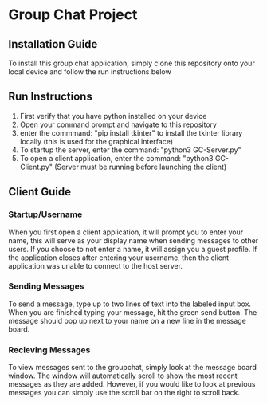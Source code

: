# Group Chat Project
## Installation Guide
To install this group chat application, simply clone this repository onto your local device and follow the run instructions below

## Run Instructions
1. First verify that you have python installed on your device
2. Open your command prompt and navigate to this repository
3. enter the commmand: "pip install tkinter" to install the tkinter library locally (this is used for the graphical interface)
4.  To startup the server, enter the command: "python3 GC-Server.py"
5.  To open a client application, enter the command: "python3 GC-Client.py" (Server must be running before launching the client)

## Client Guide

### Startup/Username
When you first open a client application, it will prompt you to enter your name, this will serve as your display name when sending messages to other users.
If you choose to not enter a name, it will assign you a guest profile. If the application closes after entering your username, then the client application was
unable to connect to the host server. 

### Sending Messages
To send a message, type up to two lines of text into the labeled input box. When you are finished typing your message, hit the green send button.
The message should pop up next to your name on a new line in the message board.

### Recieving Messages
To view messages sent to the groupchat, simply look at the message board window. The window will automatically scroll to show the most recent messages as they are added. However, if you would like to look at previous messages you can simply use the scroll bar on the right to scroll back.

